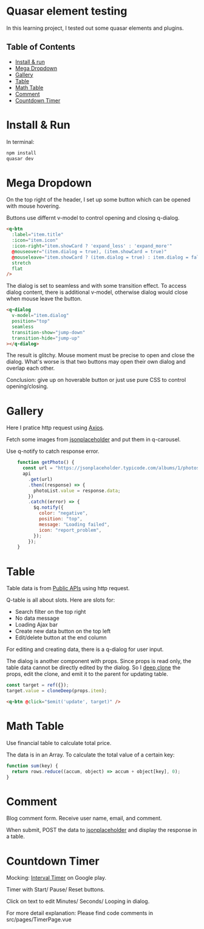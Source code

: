 # Quasar element testing

In this learning project, I tested out some quasar elements and plugins.

## Table of Contents


- [Install \& run](#install--run)
- [Mega Dropdown](#mega-dropdown)
- [Gallery](#gallery)
- [Table](#table)
- [Math Table](#math-table)
- [Comment](#comment)
- [Countdown Timer](#countdown-timer)

# Install & Run

In terminal:

```bash
npm install
quasar dev
```

# Mega Dropdown

On the top right of the header, I set up some button which can be opened with mouse hovering.

Buttons use differnt v-model to control opening and closing q-dialog.

```html
<q-btn
  :label="item.title"
  :icon="item.icon"
  :icon-right="item.showCard ? 'expand_less' : 'expand_more'"
  @mouseover="(item.dialog = true), (item.showCard = true)"
  @mouseleave="item.showCard ? (item.dialog = true) : item.dialog = false)"
  stretch
  flat
/>
```

The dialog is set to seamless and with some transition effect.
To access dialog content, there is additional v-model, otherwise dialog would close when mouse leave the button.

```html
<q-dialog
  v-model="item.dialog"
  position="top"
  seamless
  transition-show="jump-down"
  transition-hide="jump-up"
></q-dialog>
```

The result is glitchy. Mouse moment must be precise to open and close the dialog. What's worse is that two buttons may open their own dialog and overlap each other.

Conclusion: give up on hoverable button or just use pure CSS to control opening/closing.

# Gallery

Here I pratice http request using [Axios](https://github.com/axios/axios).

Fetch some images from [jsonplaceholder](https://jsonplaceholder.typicode.com) and put them in q-carousel.

Use q-notify to catch response error.

```javaScript
    function getPhoto() {
      const url = "https://jsonplaceholder.typicode.com/albums/1/photos";
      api
        .get(url)
        .then((response) => {
          photoList.value = response.data;
        })
        .catch((error) => {
          $q.notify({
            color: "negative",
            position: "top",
            message: "Loading failed",
            icon: "report_problem",
          });
        });
    }
```

# Table

Table data is from [Public APIs](https://github.com/toddmotto/public-apis) using http request.

Q-table is all about slots. Here are slots for:

- Search filter on the top right
- No data message
- Loading Ajax bar
- Create new data button on the top left
- Edit/delete button at the end column

For editing and creating data, there is a q-dialog for user input.

The dialog is another component with props. Since props is read only, the table data cannot be directly edited by the dialog. So I [deep clone](https://lodash.com/docs/#cloneDeep) the props, edit the clone, and emit it to the parent for updating table.

```javascript
const target = ref({});
target.value = cloneDeep(props.item);
```

```html
<q-btn @click="$emit('update', target)" />
```

# Math Table

Use financial table to calculate total price.

The data is in an Array. To calculate the total value of a certain key:

```javascript
function sum(key) {
  return rows.reduce((accum, object) => accum + object[key], 0);
}
```

# Comment

Blog comment form. Receive user name, email, and comment.

When submit, POST the data to [jsonplaceholder](https://jsonplaceholder.typicode.com) and display the response in a table.

# Countdown Timer

Mocking: [Interval Timer](https://play.google.com/store/apps/details?id=cc.dreamspark.intervaltimer) on Google play.

Timer with Start/ Pause/ Reset buttons.

Click on text to edit Minutes/ Seconds/ Looping in dialog.

For more detail explanation:
Please find code comments in src/pages/TimerPage.vue
